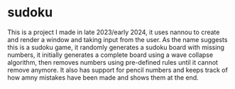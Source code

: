 # sudoku
This is a project I made in late 2023/early 2024, it uses nannou to create and render a window and taking input from the user. As the name suggests this is a sudoku game, it randomly generates a sudoku board with missing numbers, it initially generates a complete board using a wave collapse algorithm, then removes numbers using pre-defined rules until it cannot remove anymore. It also has support for pencil numbers and keeps track of how amny mistakes have been made and shows them at the end.
